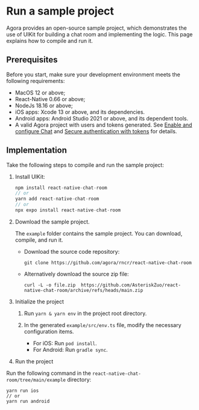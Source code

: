 # Run a sample project

Agora provides an open-source sample project, which demonstrates the use of UIKit for building a chat room and implementing the logic. This page explains how to compile and run it. 

## Prerequisites

Before you start, make sure your development environment meets the following requirements:

- MacOS 12 or above;
- React-Native 0.66 or above;
- NodeJs 18.16 or above;
- iOS apps: Xcode 13 or above, and its dependencies.
- Android apps: Android Studio 2021 or above, and its dependent tools.
- A valid Agora project with users and tokens generated. See [Enable and configure Chat](https://docs.agora.io/en/agora-chat/get-started/enable) and [Secure authentication with tokens](https://docs.agora.io/en/agora-chat/develop/authentication) for details. 

## Implementation

Take the following steps to compile and run the sample project:

1. Install UIKit:

   ```typescript
   npm install react-native-chat-room 
   // or     
   yarn add react-native-chat-room
   // or
   npx expo install react-native-chat-room
   ``` 

1. Download the sample project.

   The `example` folder contains the sample project. You can download, compile, and run it.

   - Download the source code repository:

     ```
     git clone https://github.com/agora/rncr/react-native-chat-room
     ```
     
   - Alternatively download the source zip file:

     ```
     curl -L -o file.zip  https://github.com/AsteriskZuo/react-native-chat-room/archive/refs/heads/main.zip
     ```
   
1. Initialize the project

   1. Run `yarn & yarn env` in the project root directory. 
   
   1. In the generated `example/src/env.ts` file, modify the necessary configuration items.
   
      - For iOS: Run `pod install`.
      - For Android: Run `gradle sync`.
      
1. Run the project

  Run the following command in the `react-native-chat-room/tree/main/example` directory:

  ```
  yarn run ios
  // or
  yarn run android
  ```